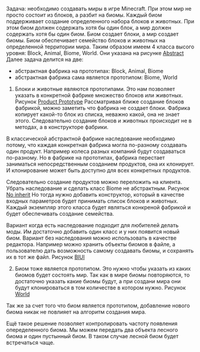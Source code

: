 Задача: необходимо создавать миры в игре Minecraft. При этом мир не просто состоит из блоков, а разбит на биомы. 
Каждый биом поддерживает создание определенного набора блоков и животных.
При этом биом должен содержать хотя бы один блок, а мир должен содержать хотя бы один биом.
Биом создает блоки, а мир создает биомы.
Биом обеспечивает семейство блоков и животных на определенной территории мира.
Таким образом имеем 4 класса высого уровня: Block, Animal, Biome, World.
Они указана на рисунке [Abstract](CreationalMinecraft/Abstract.jpg)
Далее задача делится на две: 
- абстрактная фабрика на прототипах: Block, Animal, Biome
- абстрактная фабрика сама является прототипом: Biome, World

1. Блоки и животные являются прототипами. Это нам позволяет указать в конкретной фабрике множество блоков или животных.
Рисунок [Product Prototype](CreationalMinecraft/Detailed.jpg)
Рассматривая ближе создание блоков фабрикой, можно заметить что фабрика не создает блоки.
Фабрика копирует какой-то блок из списка, неважно какой, она не знает этого.
Следовательно создание блоков и животных происходит не в методах, а в конструкторе фабрики.

В классической абстрактной фабрике наследование необходимо потому, 
что каждая конкретная фабрика могла по-разному создавать один продукт.
Например колеса разных компаний будут создаваться по-разному.
Но в фабрике на прототипах, фабрика перестает заниматься непосредственным созданием продуктов, она их клонирует. 
И клонирование может быть доступно для всех конкретных продуктов.

Следовательно создание продуктов можно переложить на клиента. Убрать наследование и сделать класс Biome не абстрактным. 
Рисунок [No inherit](CreationalMinecraft/NoInherit.png)
Но тогда нужно добавить конструктор, который в качестве входных параметров будет принимать список блоков и животных.
Каждый экземпляр этого класса будет являться конкреной фабрикой и будет обеспечивать создание семейства.

Вариант когда есть наследование подходит для любителей делать моды. 
Им достаточно добавить один класс и у них появится новый биом.
Вариант без наследования можно использовать в качестве редактора.
Например можно хранить объекты биомов в файле, а пользователю дать возможность самому создавать биомы, и сохранять их в тот же файл.
Рисунок [BIUI](CreationalMinecraft/BIUI.png)

2. Биом тоже является прототипом. Это нужно чтобы указать из каких биомов будет состоять мир.
Так как в мире биомы повторяются, то достаточно указать какие биомы будут, 
а при создани мира они будут клонироваться в том количестве в котором нужно.
Рисунок [World](CreationalMinecraft/World.jpg)

Так же за счет того что биом является прототипом, добавление нового биома никак не повлияет на алгоритм создания мира.

Ещё такое решение позволяет контролировать частоту появления опеределенного биома. 
Мы можем передать два объекта лесного биома и один пустынный биом.
В таком случае лесной биом будет встречаться чаще.




